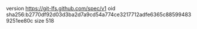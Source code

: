 version https://git-lfs.github.com/spec/v1
oid sha256:b2770df92d03d3ba2d7a9cd54a774ce3217712adfe6365c885994839251ee80c
size 518
